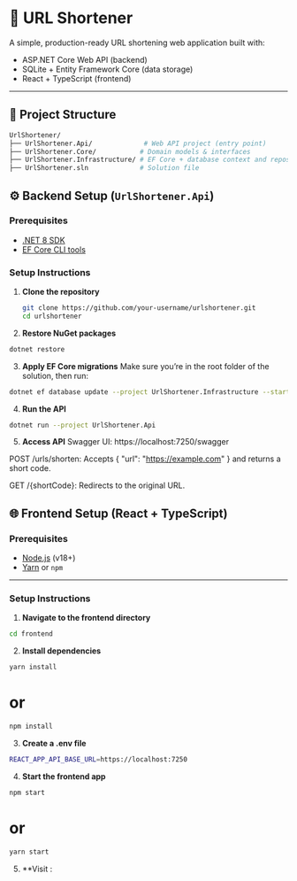 # 🔗 URL Shortener

A simple, production-ready URL shortening web application built with:

- ASP.NET Core Web API (backend)
- SQLite + Entity Framework Core (data storage)
- React + TypeScript (frontend)

---

## 📁 Project Structure

```bash
UrlShortener/
├── UrlShortener.Api/             # Web API project (entry point)
├── UrlShortener.Core/           # Domain models & interfaces
├── UrlShortener.Infrastructure/ # EF Core + database context and repositories
├── UrlShortener.sln             # Solution file
```
## ⚙️ Backend Setup (`UrlShortener.Api`)

### Prerequisites

- [.NET 8 SDK](https://dotnet.microsoft.com/download)
- [EF Core CLI tools](https://learn.microsoft.com/en-us/ef/core/cli/dotnet)

### Setup Instructions

1. **Clone the repository**

   ```bash
   git clone https://github.com/your-username/urlshortener.git
   cd urlshortener
   ```

2. **Restore NuGet packages**

```bash
dotnet restore
```
3. **Apply EF Core migrations**
Make sure you’re in the root folder of the solution, then run:


```bash
dotnet ef database update --project UrlShortener.Infrastructure --startup-project UrlShortener.Api
```

4. **Run the API**

```bash
dotnet run --project UrlShortener.Api
```

5. **Access API**
Swagger UI: https://localhost:7250/swagger

POST /urls/shorten: Accepts { "url": "https://example.com" } and returns a short code.

GET /{shortCode}: Redirects to the original URL.

## 🌐 Frontend Setup (React + TypeScript)

### Prerequisites

- [Node.js](https://nodejs.org/) (v18+)
- [Yarn](https://yarnpkg.com/) or `npm`

---

### Setup Instructions

1. **Navigate to the frontend directory**

```bash
cd frontend
```
2. **Install dependencies**
```bash
yarn install
```
# or
```bash
npm install
```
3. **Create a .env file**
```bash
REACT_APP_API_BASE_URL=https://localhost:7250
```
4. **Start the frontend app**
```bash
npm start
```
# or 

```bash
yarn start
```

5. **Visit : []( http://localhost:3000)
